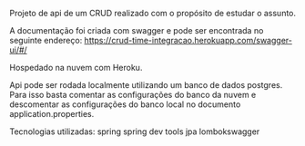 Projeto de api de um CRUD realizado com o propósito de estudar o assunto.

A documentação foi criada com swagger e pode ser encontrada no seguinte endereço: https://crud-time-integracao.herokuapp.com/swagger-ui/#/

Hospedado na nuvem com Heroku.

Api pode ser rodada localmente utilizando um banco de dados postgres. Para isso basta comentar as configurações do banco da nuvem e descomentar as configurações do banco local no documento application.properties.

Tecnologias utilizadas:
spring
spring dev tools
jpa
lombokswagger
